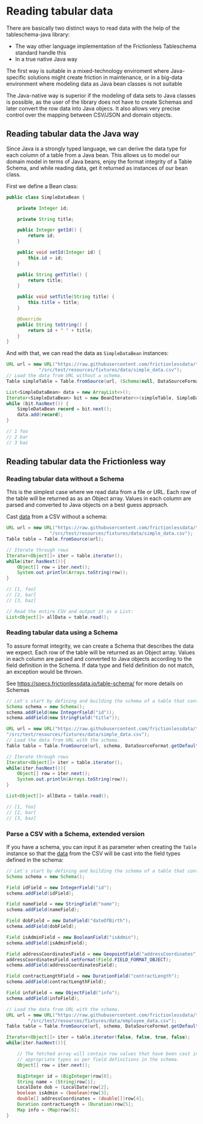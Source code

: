 # Reading tabular data

There are basically two distinct ways to read data with the help of the tableschema-java library:
- The way other language implementation of the Frictionless Tableschema standard handle this
- In a true native Java way

The first way is suitable in a mixed-technology enviroment where Java-specific solutions might create 
friction in maintenance, or in a big-data environment where modeling data as Java bean classes is 
not suitable

The Java-native way is superior if the modeling of data sets to Java classes is possible, as the user
of the library does not have to create Schemas and later convert the row data into Java objecs. It also 
allows very precise control over the mapping between CSV/JSON and domain objects.

## Reading tabular data the Java way
Since Java is a strongly typed language, we can derive the data type for each column of a table from a
Java bean. This allows us to model our domain model in terms of Java beans, enjoy the format integrity
of a Table Schema, and while reading data, get it returned as instances of our bean class.

First we define a Bean class:
```java
public class SimpleDataBean {

    private Integer id;

    private String title;

    public Integer getId() {
        return id;
    }

    public void setId(Integer id) {
        this.id = id;
    }

    public String getTitle() {
        return title;
    }

    public void setTitle(String title) {
        this.title = title;
    }

    @Override
    public String toString() {
        return id + " " + title;
    }
}
```

And with that, we can read the data as `SimpleDataBean` instances:
```java
URL url = new URL("https://raw.githubusercontent.com/frictionlessdata/tableschema-java/master" +
            "/src/test/resources/fixtures/data/simple_data.csv");
// Load the data from URL without a schema.
Table simpleTable = Table.fromSource(url, (Schema)null, DataSourceFormat.getDefaultCsvFormat());

List<SimpleDataBean> data = new ArrayList<>();
Iterator<SimpleDataBean> bit = new BeanIterator<>(simpleTable, SimpleDataBean.class, false);
while (bit.hasNext()) {
    SimpleDataBean record = bit.next();
    data.add(record);
}

// 1 foo
// 2 bar
// 3 baz
```

## Reading tabular data the Frictionless way

### Reading tabular data without a Schema

This is the simplest case where we read data from a file or URL. Each row of the table will be returned as
as an Object array. Values in each column are parsed and converted to Java objects on a best guess approach.

Cast [data](https://raw.githubusercontent.com/frictionlessdata/tableschema-java/master/src/test/resources/fixtures/simple_data.csv) from a CSV without a schema:

```java
URL url = new URL("https://raw.githubusercontent.com/frictionlessdata/tableschema-java/master" +
                "/src/test/resources/fixtures/data/simple_data.csv");
Table table = Table.fromSource(url);

// Iterate through rows
Iterator<Object[]> iter = table.iterator();
while(iter.hasNext()){
    Object[] row = iter.next();
    System.out.println(Arrays.toString(row));
}

// [1, foo]
// [2, bar]
// [3, baz]

// Read the entire CSV and output it as a List:
List<Object[]> allData = table.read();
```

### Reading tabular data using a Schema

To assure format integrity, we can create a Schema that describes the data we expect. 
Each row of the table will be returned as an Object array. Values in each column are parsed and 
converted to Java objects according to the field definition in the Schema. If data type and field
definition do not match, an exception would be thrown.

See https://specs.frictionlessdata.io/table-schema/ for more details on Schemas

```java
// Let's start by defining and building the schema of a table that contains data about employees:
Schema schema = new Schema();
schema.addField(new IntegerField("id"));
schema.addField(new StringField("title"));

URL url = new URL("https://raw.githubusercontent.com/frictionlessdata/tableschema-java/master" +
"/src/test/resources/fixtures/data/simple_data.csv");
// Load the data from URL with the schema.
Table table = Table.fromSource(url, schema, DataSourceFormat.getDefaultCsvFormat());

// Iterate through rows
Iterator<Object[]> iter = table.iterator();
while(iter.hasNext()){
    Object[] row = iter.next();
    System.out.println(Arrays.toString(row));
}

List<Object[]> allData = table.read();

// [1, foo]
// [2, bar]
// [3, baz]
```

### Parse a CSV with a Schema, extended version

If you have a schema, you can input it as parameter when creating the `Table` instance so that the [data](https://raw.githubusercontent.com/frictionlessdata/tableschema-java/master/src/test/resources/fixtures/employee_data.csv) from the CSV will be cast into the field types defined in the schema:

```java
// Let's start by defining and building the schema of a table that contains data on employees:
Schema schema = new Schema();

Field idField = new IntegerField("id");
schema.addField(idField);

Field nameField = new StringField("name");
schema.addField(nameField);

Field dobField = new DateField("dateOfBirth");
schema.addField(dobField);

Field isAdminField = new BooleanField("isAdmin");
schema.addField(isAdminField);

Field addressCoordinatesField = new GeopointField("addressCoordinates");
addressCoordinatesField.setFormat(Field.FIELD_FORMAT_OBJECT);
schema.addField(addressCoordinatesField);

Field contractLengthField = new DurationField("contractLength");
schema.addField(contractLengthField);

Field infoField = new ObjectField("info");
schema.addField(infoField);

// Load the data from URL with the schema.
URL url = new URL("https://raw.githubusercontent.com/frictionlessdata/tableschema-java/master" +
        "/src/test/resources/fixtures/data/employee_data.csv");
Table table = Table.fromSource(url, schema, DataSourceFormat.getDefaultCsvFormat());

Iterator<Object[]> iter = table.iterator(false, false, true, false);
while(iter.hasNext()){

    // The fetched array will contain row values that have been cast into their
    // appropriate types as per field definitions in the schema.
    Object[] row = iter.next();

    BigInteger id = (BigInteger)row[0];
    String name = (String)row[1];
    LocalDate dob = (LocalDate)row[2];
    boolean isAdmin = (boolean)row[3];
    double[] addressCoordinates = (double[])row[4];
    Duration contractLength = (Duration)row[5];
    Map info = (Map)row[6];
}
```
